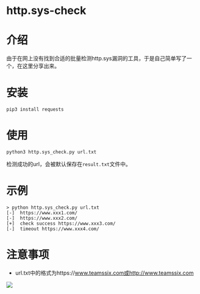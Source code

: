 # http.sys-check
# 介绍
由于在网上没有找到合适的批量检测http.sys漏洞的工具，于是自己简单写了一个，在这里分享出来。
# 安装
```
pip3 install requests
```
# 使用
```
python3 http.sys_check.py url.txt
```
检测成功的url，会被默认保存在`result.txt`文件中。
# 示例
```
> python http.sys_check.py url.txt
[-]  https://www.xxx1.com/
[-]  https://www.xxx2.com/
[+]  check success https://www.xxx3.com/
[-]  timeout https://www.xxx4.com/
```
# 注意事项
* url.txt中的格式为https://www.teamssix.com或http://www.teamssix.com

![](https://teamssix.oss-cn-hangzhou.aliyuncs.com/TeamsSix_Subscription_Logo2.png)
